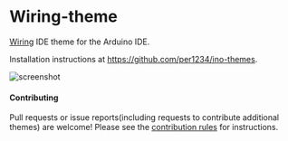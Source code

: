 Wiring-theme
==========

[Wiring](http://wiring.org.co) IDE theme for the Arduino IDE.

Installation instructions at https://github.com/per1234/ino-themes.

![screenshot](https://github.com/per1234/ino-themes/raw/Wiring-theme/screenshot.jpg)

#### Contributing
Pull requests or issue reports(including requests to contribute additional themes) are welcome! Please see the [contribution rules](https://github.com/per1234/ino-themes/blob/master/.github/CONTRIBUTING.md) for instructions.
